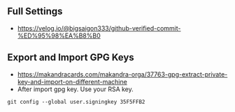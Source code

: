 ## Full Settings
* https://velog.io/@bigsaigon333/github-verified-commit-%ED%95%98%EA%B8%B0

## Export and Import GPG Keys
* https://makandracards.com/makandra-orga/37763-gpg-extract-private-key-and-import-on-different-machine
* After import gpg key. Use your RSA key.
```git
git config --global user.signingkey 35F5FFB2
```
